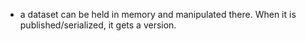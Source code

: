 
- a dataset can be held in memory and manipulated there. When it is published/serialized, it gets a version. 